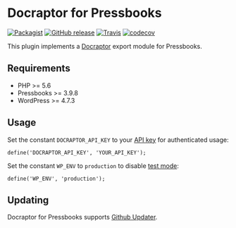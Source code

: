 # Docraptor for Pressbooks

[![Packagist](https://img.shields.io/packagist/v/pressbooks/pressbooks-docraptor.svg?style=flat-square)](https://packagist.org/packages/pressbooks/pressbooks-docraptor) [![GitHub release](https://img.shields.io/github/release/pressbooks/pressbooks-docraptor.svg?style=flat-square)](https://github.com/pressbooks/pressbooks-docraptor/releases) [![Travis](https://img.shields.io/travis/pressbooks/pressbooks-docraptor.svg?style=flat-square)](https://travis-ci.org/pressbooks/pressbooks-docraptor/)
[![codecov](https://codecov.io/gh/pressbooks/pressbooks-docraptor/branch/dev/graph/badge.svg?style=flat-square)](https://codecov.io/gh/pressbooks/pressbooks-docraptor)

This plugin implements a [Docraptor](https://docraptor.com/) export module for Pressbooks.

## Requirements

* PHP >= 5.6
* Pressbooks >= 3.9.8
* WordPress >= 4.7.3

## Usage

Set the constant `DOCRAPTOR_API_KEY` to your [API key](https://docraptor.com/documentation/api#api_authentication) for authenticated usage:

```define('DOCRAPTOR_API_KEY', 'YOUR_API_KEY');```

Set the constant `WP_ENV` to `production` to disable [test mode](https://docraptor.com/documentation/api#api_test_docs):

```define('WP_ENV', 'production');```

## Updating

Docraptor for Pressbooks supports [Github Updater](https://github.com/afragen/github-updater).
